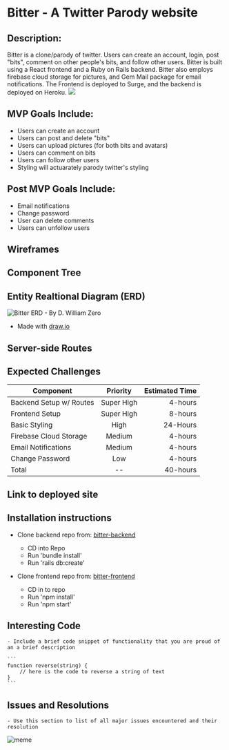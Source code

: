 # Bitter - A Twitter Parody website

## Description:
Bitter is a clone/parody of twitter.  Users can create an account, login, post "bits", comment on other people's bits, and follow other users. Bitter is built using a React frontend and a Ruby on Rails backend.  Bitter also employs firebase cloud storage for pictures, and Gem Mail package for email notifications.  The Frontend is deployed to Surge, and the backend is deployed on Heroku.
![](http://dwilliamzero.com/zero-cloud/bitter-logo.png)

## MVP Goals Include:
 - Users can create an account
 - Users can post and delete "bits"
 - Users can upload pictures (for both bits and avatars)
 - Users can comment on bits
 - Users can follow other users
 - Styling will actuarately parody twitter's styling
 
 ## Post MVP Goals Include:
 - Email notifications
 - Change password
 - User can delete comments
 - Users can unfollow users
 
 ## Wireframes
 
 ## Component Tree
 
 ## Entity Realtional Diagram (ERD)
 ![Bitter ERD - By D. William Zero](https://dwilliamzero.com/zero-cloud/bitter-erd.png "Bitter ERD - By D. William Zero")
- Made with [draw.io](https://www.draw.io/)

 ## Server-side Routes
 
 ## Expected Challenges

| Component        | Priority  | Estimated Time |
| ----------------------- | :--------: |  -----------: |
| Backend Setup w/ Routes | Super High | 4-hours|
| Frontend Setup | Super High | 8-hours|
| Basic Styling | High | 24-Hours|
| Firebase Cloud Storage | Medium | 4-hours|
| Email Notifications | Medium | 4-hours|
| Change Password | Low | 4-hours|
| Total |  --  | 40-hours|

## Link to deployed site

## Installation instructions
- Clone backend repo from:  [bitter-backend](https://www.lucidchart.com/)
   - CD into Repo
   - Run 'bundle install'
   - Run 'rails db:create'
   
- Clone frontend repo from:  [bitter-frontend](https://www.lucidchart.com/)
   - CD in to repo
   - Run 'npm install'
   - Run 'npm start'

 ## Interesting Code 
	- Include a brief code snippet of functionality that you are proud of an a brief description  

	```
	function reverse(string) {
		// here is the code to reverse a string of text
	}
	```
  
 ## Issues and Resolutions
	- Use this section to list of all major issues encountered and their resolution

  ![meme](https://media.giphy.com/media/10ONuT5STdCiRy/giphy.gif)

